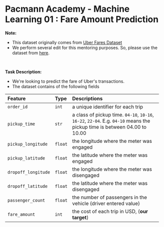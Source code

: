 # Pacmann Academy - Machine Learning 01 : Fare Amount Prediction
**Note:**
- This dataset originally comes from [Uber Fares Dataset](https://www.kaggle.com/datasets/yasserh/uber-fares-dataset)
- We perform several edit for this mentoring purposes. So, please use the dataset from [here](https://drive.google.com/file/d/1-Fr3OMbI1yKU_jNy-6cgXFJDVzjph3sn/view?usp=sharing).
<br>

**Task Description:**
- We're looking to predict the fare of Uber's transactions.
- The dataset contains of the following fields

<center>

|Feature|Type|Descriptions|
|:--|:--|:--|
|`order_id`| `int` | a unique identifier for each trip|
|`pickup_time` | `str` | a class of pickup time. `04-10`, `10-16`, `16-22`, `22-04`. E.g. `04-10` means the pickup time is between 04.00 to 10.00|
| `pickup_longitude` | `float` | the longitude where the meter was engaged|
| `pickup_latitude` | `float` | the latitude where the meter was engaged|
| `dropoff_longitude` | `float` | the longitude where the meter was disengaged|
| `dropoff_latitude` | `float` | the latitude where the meter was disengaged|
| `passenger_count` | `float` | the number of passengers in the vehicle (driver entered value)|
| `fare_amount` | `int` | the cost of each trip in USD, (**our target**)|
